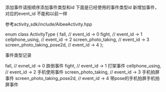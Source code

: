 添加事件请按顺序添加事件类型和id
下面是已经使用的事件类型id
新增加事件，对应的event_id 不能和以前一样

参考activity_sdk/include/AibeeActivity.hpp

enum class ActivityType {
    fall,               // event_id -> 0
    fight,              // event_id -> 1
    cellphone_using,    // event_id -> 2
    screen_photo_taking,    // event_id -> 3
    screen_photo_taking_pose2d,    // event_id -> 4
};


事件类型记录

fall,               // evnet_id -> 0   跌倒事件
fight,              // event_id -> 1   打架事件
cellphone_using,    // event_id -> 2   手机使用事件
screen_photo_taking,    // event_id -> 3 手机拍屏事件
screen_photo_taking_pose2d,    // event_id -> 4 带pose的手机拍屏手机拍屏事件


